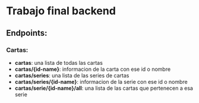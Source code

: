 # Trabajo final backend  
  
## Endpoints:  
  
### Cartas:  
- **cartas**: una lista de todas las cartas
- **cartas/{id-name}**: informacion de la carta con ese id o nombre
- **cartas/series**: una lista de las series de cartas
- **cartas/series/{id-name}**: informacion de la serie con ese id o nombre
- **cartas/serie/{id-name}/all**: una lista de las cartas que pertenecen a esa serie